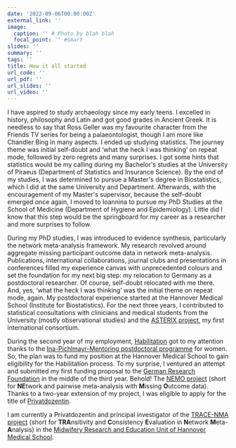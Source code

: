 ```yaml
---
date: '2022-09-06T00:00:00Z'
external_link: ''
image:
  caption: '' # Photo by blah blah
  focal_point: '' #Smart
slides: ''
summary: ''
tags: ''
title: How it all started
url_code: ''
url_pdf: ''
url_slides: ''
url_video: ''
---
```


I have aspired to study archaeology since my early teens. I excelled in history, philosophy and Latin and got good grades in Ancient Greek. It is needless to say that Ross Geller was my favourite character from the Friends TV series for being a palaeontologist, though I am more like Chandler Bing in many aspects. I ended up studying statistics. The journey theme was initial self-doubt and ‘what the heck I was thinking’ on repeat mode, followed by zero regrets and many surprises. I got some hints that statistics would be my calling during my Bachelor's studies at the University of Piraeus (Department of Statistics and Insurance Science). By the end of my studies, I was determined to pursue a Master's degree in Biostatistics, which I did at the same University and Department. Afterwards, with the encouragement of my Master's supervisor, because the self-doubt emerged once again, I moved to Ioannina to pursue my PhD Studies at the School of Medicine (Department of Hygiene and Epidemiology). Little did I know that this step would be the springboard for my career as a researcher and more surprises to follow. 

During my PhD studies, I was introduced to evidence synthesis, particularly the network meta-analysis framework. My research revolved around aggregate missing participant outcome data in network meta-analysis. Publications, international collaborations, journal clubs and presentations in conferences filled my experience canvas with unprecedented colours and set the foundation for my next big step: my relocation to Germany as a postdoctoral researcher. Of course, self-doubt relocated with me there. And, yes, ‘what the heck I was thinking’ was the initial theme on repeat mode, again. My postdoctoral experience started at the Hannover Medical School (Institute for Biostatistics). For the next three years, I contributed to statistical consultations with clinicians and medical students from the University (mostly observational studies) and the [ASTERIX project](http://www.asterix-fp7.eu/), my first international consortium. 

During the second year of my employment, [Habilitation](https://en.wikipedia.org/wiki/Habilitation) got to my attention thanks to the [Ina-Pichlmayr-Mentoring postdoctoral programme](https://www.mhh.de/gleichstellung/ina-pichlmayr-mentoring) for women. So, the plan was to fund my position at the Hannover Medical School to gain eligibility for the Habilitation process. To my surprise, I ventured an attempt and submitted my first funding proposal to the [German Research Foundation](https://www.dfg.de/en/) in the middle of the third year.  Behold! The [NEMO project](https://gepris.dfg.de/gepris/projekt/339420617?language=en) (short for **NE**twork and pairwise meta-analysis with **M**issing **O**utcome data). Thanks to a two-year extension of my project, I was eligible to apply for the title of [Privatdozentin](https://en.wikipedia.org/wiki/Privatdozent).  

I am currently a Privatdozentin and principal investigator of the [TRACE-NMA project](https://gepris.dfg.de/gepris/projekt/462260733) (short for **TRA**nsitivity and **C**onsistency **E**valuation in **N**etwork **M**eta-**A**nalysis) in the [Midwifery Research and Education Unit of Hannover Medical School](https://www.mhh.de/hebammenwissenschaft). 
